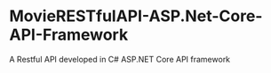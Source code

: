 # MovieRESTfulAPI-ASP.Net-Core-API-Framework
A Restful API developed in C# ASP.NET Core API framework
